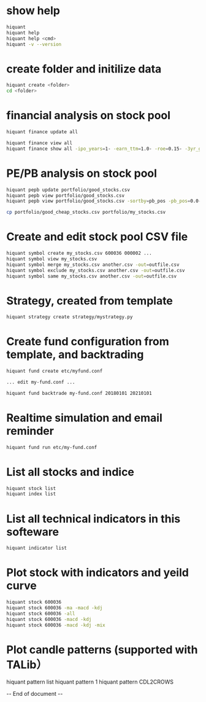 
# show help
```bash
hiquant
hiquant help
hiquant help <cmd>
hiquant -v --version
```

# create folder and initilize data
```bash
hiquant create <folder>
cd <folder>
```

# financial analysis on stock pool
```bash
hiquant finance update all

hiquant finance view all
hiquant finance show all -ipo_years=1- -earn_ttm=1.0- -roe=0.15- -3yr_grow_rate=0.15- -sortby=roe -out=good_stock.csv
```

# PE/PB analysis on stock pool
```bash
hiquant pepb update portfolio/good_stocks.csv
hiquant pepb view portfolio/good_stocks.csv
hiquant pepb view portfolio/good_stocks.csv -sortby=pb_pos -pb_pos=0.0-0.5 -out=portfolio/good_cheap_stocks.csv

cp portfolio/good_cheap_stocks.csv portfolio/my_stocks.csv
```

# Create and edit stock pool CSV file
```bash
hiquant symbol create my_stocks.csv 600036 000002 ...
hiquant symbol view my_stocks.csv
hiquant symbol merge my_stocks.csv another.csv -out=outfile.csv
hiquant symbol exclude my_stocks.csv another.csv -out=outfile.csv
hiquant symbol same my_stocks.csv another.csv -out=outfile.csv
```

# Strategy, created from template
```bash
hiquant strategy create strategy/mystrategy.py
```

# Create fund configuration from template, and backtrading
```bash
hiquant fund create etc/myfund.conf

... edit my-fund.conf ...

hiquant fund backtrade my-fund.conf 20180101 20210101
```

# Realtime simulation and email reminder
```bash
hiquant fund run etc/my-fund.conf
```

# List all stocks and indice
```bash
hiquant stock list
hiquant index list
```

# List all technical indicators in this softeware
```bash
hiquant indicator list
```

# Plot stock with indicators and yeild curve
```bash
hiquant stock 600036
hiquant stock 600036 -ma -macd -kdj
hiquant stock 600036 -all
hiquant stock 600036 -macd -kdj
hiquant stock 600036 -macd -kdj -mix
```

# Plot candle patterns (supported with TALib）
hiquant pattern list
hiquant pattern 1
hiquant pattern CDL2CROWS

-- End of document --
